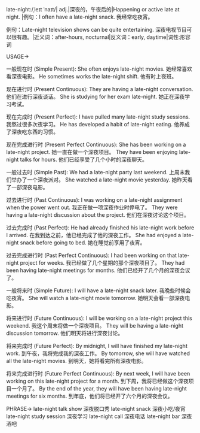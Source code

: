 late-night:/ˌleɪt ˈnaɪt/| adj.|深夜的，午夜后的|Happening or active late at night. |例句：I often have a late-night snack. 我经常吃夜宵。

例句：Late-night television shows can be quite entertaining. 深夜电视节目可以很有趣。|近义词：after-hours, nocturnal|反义词：early, daytime|词性:形容词

USAGE->

一般现在时 (Simple Present):
She often enjoys late-night movies. 她经常喜欢看深夜电影。
He sometimes works the late-night shift. 他有时上夜班。

现在进行时 (Present Continuous):
They are having a late-night conversation. 他们在进行深夜谈话。
She is studying for her exam late-night. 她正在深夜学习考试。

现在完成时 (Present Perfect):
I have pulled many late-night study sessions. 我熬过很多次夜学习。
He has developed a habit of late-night eating. 他养成了深夜吃东西的习惯。

现在完成进行时 (Present Perfect Continuous):
She has been working on a late-night project. 她一直在做一个深夜项目。
They have been enjoying late-night talks for hours. 他们已经享受了几个小时的深夜聊天。

一般过去时 (Simple Past):
We had a late-night party last weekend. 上周末我们举办了一个深夜派对。
She watched a late-night movie yesterday. 她昨天看了一部深夜电影。

过去进行时 (Past Continuous):
I was working on a late-night assignment when the power went out. 我正在做一项深夜作业时停电了。
They were having a late-night discussion about the project. 他们在深夜讨论这个项目。

过去完成时 (Past Perfect):
He had already finished his late-night work before I arrived. 在我到达之前，他已经完成了他的深夜工作。
She had enjoyed a late-night snack before going to bed. 她在睡觉前享用了夜宵。

过去完成进行时 (Past Perfect Continuous):
I had been working on that late-night project for weeks. 我已经做了几个星期的那个深夜项目了。
They had been having late-night meetings for months. 他们已经开了几个月的深夜会议了。

一般将来时 (Simple Future):
I will have a late-night snack later. 我晚些时候会吃夜宵。
She will watch a late-night movie tomorrow. 她明天会看一部深夜电影。

将来进行时 (Future Continuous):
I will be working on a late-night project this weekend. 我这个周末将做一个深夜项目。
They will be having a late-night discussion tomorrow. 他们明天将进行深夜讨论。

将来完成时 (Future Perfect):
By midnight, I will have finished my late-night work. 到午夜，我将完成我的深夜工作。
By tomorrow, she will have watched all the late-night movies. 到明天，她将看完所有深夜电影。

将来完成进行时 (Future Perfect Continuous):
By next week, I will have been working on this late-night project for a month. 到下周，我将已经做这个深夜项目一个月了。
By the end of the year, they will have been having late-night meetings for six months. 到年底，他们将已经开了六个月的深夜会议。



PHRASE->
late-night talk show 深夜脱口秀
late-night snack  深夜小吃/夜宵
late-night study session 深夜学习
late-night call 深夜电话
late-night bar 深夜酒吧
